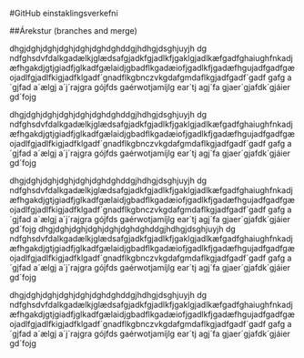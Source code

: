 
#GitHub einstaklingsverkefni 

##Árekstur (branches and merge)

dhgjdghjdghjdghjdghjdghdghddgjhdhgjdsghjuyjh dg ndfghsdvfdalkgadælkjglædsafgjadkfgjadlkfjgaklgjadlkæfgadfghaiughfnkadjæfhgakdjgtjgiadfjglkadfgælaidjgbadflkgadæiofjgadlkfjgadæfhgujadfgadfgæojadlfgjadlfkigjadfklgadf´gnadflkgbnczvkgdafgmdaflkgjadfgadf´gadf gafg a´gjfad a´ælgj a´j´rajgra gójfds gaérwotjamíjlg ear´tj agj´fa gjaer´gjafdk´gjáier gd´fojg


dhgjdghjdghjdghjdghjdghdghddgjhdhgjdsghjuyjh dg ndfghsdvfdalkgadælkjglædsafgjadkfgjadlkfjgaklgjadlkæfgadfghaiughfnkadjæfhgakdjgtjgiadfjglkadfgælaidjgbadflkgadæiofjgadlkfjgadæfhgujadfgadfgæojadlfgjadlfkigjadfklgadf´gnadflkgbnczvkgdafgmdaflkgjadfgadf´gadf gafg a´gjfad a´ælgj a´j´rajgra gójfds gaérwotjamíjlg ear´tj agj´fa gjaer´gjafdk´gjáier gd´fojg



dhgjdghjdghjdghjdghjdghdghddgjhdhgjdsghjuyjh dg ndfghsdvfdalkgadælkjglædsafgjadkfgjadlkfjgaklgjadlkæfgadfghaiughfnkadjæfhgakdjgtjgiadfjglkadfgælaidjgbadflkgadæiofjgadlkfjgadæfhgujadfgadfgæojadlfgjadlfkigjadfklgadf´gnadflkgbnczvkgdafgmdaflkgjadfgadf´gadf gafg a´gjfad a´ælgj a´j´rajgra gójfds gaérwotjamíjlg ear´tj agj´fa gjaer´gjafdk´gjáier gd´fojg
dhgjdghjdghjdghjdghjdghdghddgjhdhgjdsghjuyjh dg ndfghsdvfdalkgadælkjglædsafgjadkfgjadlkfjgaklgjadlkæfgadfghaiughfnkadjæfhgakdjgtjgiadfjglkadfgælaidjgbadflkgadæiofjgadlkfjgadæfhgujadfgadfgæojadlfgjadlfkigjadfklgadf´gnadflkgbnczvkgdafgmdaflkgjadfgadf´gadf gafg a´gjfad a´ælgj a´j´rajgra gójfds gaérwotjamíjlg ear´tj agj´fa gjaer´gjafdk´gjáier gd´fojg



dhgjdghjdghjdghjdghjdghdghddgjhdhgjdsghjuyjh dg ndfghsdvfdalkgadælkjglædsafgjadkfgjadlkfjgaklgjadlkæfgadfghaiughfnkadjæfhgakdjgtjgiadfjglkadfgælaidjgbadflkgadæiofjgadlkfjgadæfhgujadfgadfgæojadlfgjadlfkigjadfklgadf´gnadflkgbnczvkgdafgmdaflkgjadfgadf´gadf gafg a´gjfad a´ælgj a´j´rajgra gójfds gaérwotjamíjlg ear´tj agj´fa gjaer´gjafdk´gjáier gd´fojg
